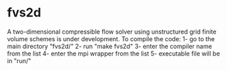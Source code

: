 # fvs2d
A two-dimensional compressible flow solver using unstructured grid finite volume schemes is under development. To compile the code:
1- go to the main directory "fvs2d/"
2- run "make fvs2d"
3- enter the compiler name from the list
4- enter the mpi wrapper from the list
5- executable file will be in "run/"
